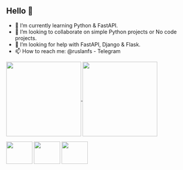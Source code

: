 ## Hello 👋

- 🌱 I’m currently learning Python & FastAPI.
- 👯 I’m looking to collaborate on simple Python projects or No code projects.
- 🤔 I’m looking for help with FastAPI, Django & Flask.
- 📫 How to reach me: @ruslanfs - Telegram


<a href="https://github.com/fivsky/github-readme-stats">
  <img height=200 align="center" src="https://github-readme-stats.vercel.app/api?username=fivsky&theme=onedark&show_icons=true" />
</a>
<a href="https://github.com/fivsky/convoychat">
  <img height=200 align="center" src="https://github-readme-stats.vercel.app/api/top-langs?username=fivsky&layout=compact&langs_count=8&card_width=320&theme=onedark&show_icons=true" />
</a>

 
<i class="devicon-canva-original"></i> 

<p>
<img src="https://cdn.jsdelivr.net/gh/devicons/devicon@latest/icons/canva/canva-original.svg" width="70" height="60"/>
<img src="https://cdn.jsdelivr.net/gh/devicons/devicon@latest/icons/csharp/csharp-original.svg" width="70" height="60"/>   
<img src="https://cdn.jsdelivr.net/gh/devicons/devicon@latest/icons/fastapi/fastapi-original.svg" width="70" height="60"/>  
    </p>            
